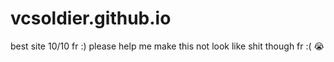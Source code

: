 # vcsoldier.github.io
best site 10/10 fr :)
 please help me make this not look like shit though fr :(
 😭
